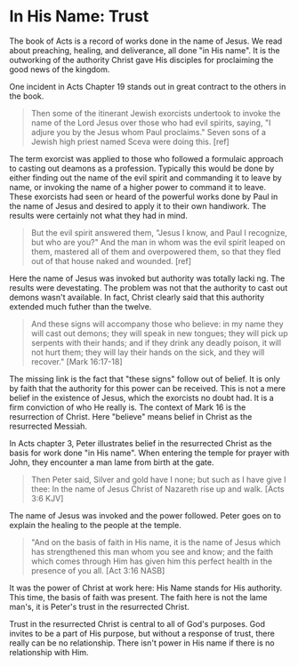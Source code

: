 In His Name: Trust
==================

The book of Acts is a record of works done in the name of Jesus. We read about preaching, healing, and deliverance, all done "in His name". It is the outworking of the authority Christ gave His disciples for proclaiming the good news of the kingdom.

One incident in Acts Chapter 19 stands out in great contract to the others in the book.

> Then some of the itinerant Jewish exorcists undertook to invoke the name of the Lord Jesus over those who had evil spirits, saying, "I adjure you by the Jesus whom Paul proclaims." Seven sons of a Jewish high priest named Sceva were doing this. [ref]

The term exorcist was applied to those who followed a formulaic approach to casting out deamons as a profession. Typically this would be done by either finding out the name of the evil spirit and commanding it to leave by name, or invoking the name of a higher power to command it to leave.  These exorcists had seen or heard of the powerful works done by Paul in the name of Jesus and desired to apply it to their own handiwork. The results were certainly not what they had in mind.

> But the evil spirit answered them, "Jesus I know, and Paul I recognize, but who are you?" And the man in whom was the evil spirit leaped on them, mastered all of them and overpowered them, so that they fled out of that house naked and wounded. [ref]

Here the name of Jesus was invoked but authority was totally lacki ng. The results were devestating. The problem was not that the authority to cast out demons wasn't available. In fact, Christ clearly said that this authority extended much futher than the twelve.

> And these signs will accompany those who believe: in my name they will cast out demons; they will speak in new tongues; they will pick up serpents with their hands; and if they drink any deadly poison, it will not hurt them; they will lay their hands on the sick, and they will recover." [Mark 16:17-18]

The missing link is the fact that "these signs" follow out of belief. It is only by faith that the authority for this power can be received. This is not a mere belief in the existence of Jesus, which the exorcists no doubt had. It is a firm conviction of who He really is. The context of Mark 16 is the resurrection of Christ. Here "believe" means belief in Christ as the resurrected Messiah.

In Acts chapter 3, Peter illustrates belief in the resurrected Christ as the basis for work done "in His name". When entering the temple for prayer with John, they encounter a man lame from birth at the gate.

> Then Peter said, Silver and gold have I none; but such as I have give I thee: In the name of Jesus Christ of Nazareth rise up and walk. [Acts 3:6 KJV]

The name of Jesus was invoked and the power followed. Peter goes on to explain the healing to the people at the temple.

> "And on the basis of faith in His name, it is the name of Jesus which has strengthened this man whom you see and know; and the faith which comes through Him has given him this perfect health in the presence of you all. [Act 3:16 NASB]

It was the power of Christ at work here: His Name stands for His authority. This time, the basis of faith was present. The faith here is not the lame man's, it is Peter's trust in the resurrected Christ.

Trust in the resurrected Christ is central to all of God's purposes. God invites to be a part of His purpose, but without a response of trust, there really can be no relationship. There isn't power in His name if there is no relationship with Him.